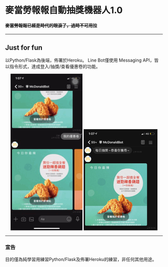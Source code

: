 
# 麥當勞報報自動抽獎機器人1.0
#### ~~麥當勞報報已經是時代的眼淚了，過時不可用拉~~
---
## Just for fun
以Python/Flask為後端，佈署於Heroku。
Line Bot僅使用 Messaging API，皆以指令形式，達成登入/抽獎/查看優惠卷的功能。

<div style="text-align:center;">
  <img src="https://github.com/chiajen870907/McDonaldBot/blob/master/IMG/Demo2.gif" style="display:inline-block;">
  <img src="https://github.com/chiajen870907/McDonaldBot/blob/master/IMG/Demo1.jpg" style="width:47%; display:inline-block;">
</div>

----

### 宣告
目的僅為純學習用練習Python/Flask及佈署Heroku的練習，非任何其他用途。

